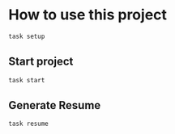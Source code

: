 # How to use this project

```bash
task setup
```

## Start project

```bash
task start
```

## Generate Resume

```bash
task resume
```
